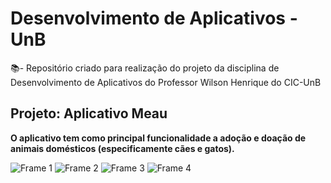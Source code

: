 # Desenvolvimento de Aplicativos - UnB

📚- Repositório criado para realização do projeto da disciplina de Desenvolvimento de Aplicativos do Professor Wilson Henrique do CIC-UnB

## Projeto: Aplicativo Meau

<b>O aplicativo tem como principal funcionalidade a adoção e doação de animais domésticos
(especificamente cães e gatos).</b>

![Frame 1](https://user-images.githubusercontent.com/50452655/213350552-ea339b55-0ba7-4ad7-b31d-582dde61e252.png)
![Frame 2](https://user-images.githubusercontent.com/50452655/213350558-f118b8f1-9c03-4340-a3b0-3b5d03b700d7.png)
![Frame 3](https://user-images.githubusercontent.com/50452655/213350562-9e693f1e-e256-42b3-9aee-6234ba4dfae3.png)
![Frame 4](https://user-images.githubusercontent.com/50452655/213350567-57803d9c-c119-41d3-8a9e-25898124a521.png)
